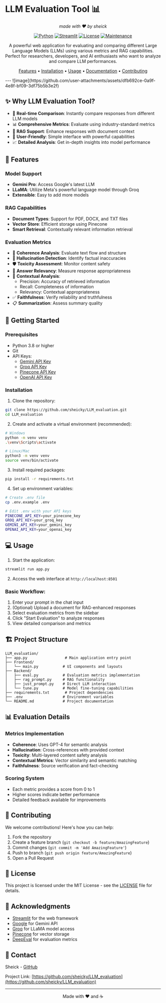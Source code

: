# LLM Evaluation Tool 📊

<div align="center">

_made with ❤️ by sheick_

[![Python](https://img.shields.io/badge/Python-3.8+-blue.svg)](https://www.python.org/downloads/)
[![Streamlit](https://img.shields.io/badge/Streamlit-1.28+-red.svg)](https://streamlit.io/)
[![License](https://img.shields.io/badge/License-MIT-green.svg)](LICENSE)
[![Maintenance](https://img.shields.io/badge/Maintained%3F-yes-brightgreen.svg)](https://github.com/sheicky/LLM_evaluation/graphs/commit-activity)

A powerful web application for evaluating and comparing different Large Language Models (LLMs) using various metrics and RAG capabilities. Perfect for researchers, developers, and AI enthusiasts who want to analyze and compare LLM performances.

[Features](#features) • [Installation](#installation) • [Usage](#usage) • [Documentation](#documentation) • [Contributing](#contributing)

</div>
---
![image](https://github.com/user-attachments/assets/dfb692ce-0a9f-4e8f-bf09-3df75b5b3e2f)


## ✨ Why LLM Evaluation Tool?

- 🔄 **Real-time Comparison**: Instantly compare responses from different LLM models
- 📊 **Comprehensive Metrics**: Evaluate using industry-standard metrics
- 📁 **RAG Support**: Enhance responses with document context
- 🎯 **User-Friendly**: Simple interface with powerful capabilities
- 📈 **Detailed Analysis**: Get in-depth insights into model performance

## 🌟 Features

### Model Support

- **Gemini Pro**: Access Google's latest LLM
- **LLaMA**: Utilize Meta's powerful language model through Groq
- **Extensible**: Easy to add more models

### RAG Capabilities

- **Document Types**: Support for PDF, DOCX, and TXT files
- **Vector Store**: Efficient storage using Pinecone
- **Smart Retrieval**: Contextually relevant information retrieval

### Evaluation Metrics

- 🧠 **Coherence Analysis**: Evaluate text flow and structure
- 🎯 **Hallucination Detection**: Identify factual inaccuracies
- 🛡️ **Toxicity Assessment**: Monitor content safety
- 📝 **Answer Relevancy**: Measure response appropriateness
- 🔄 **Contextual Analysis**:
  - Precision: Accuracy of retrieved information
  - Recall: Completeness of information
  - Relevancy: Contextual appropriateness
- ✅ **Faithfulness**: Verify reliability and truthfulness
- 📋 **Summarization**: Assess summary quality

## 🚀 Getting Started

### Prerequisites

- Python 3.8 or higher
- Git
- API Keys:
  - [Gemini API Key](https://makersuite.google.com/app/apikey)
  - [Groq API Key](https://console.groq.com/)
  - [Pinecone API Key](https://app.pinecone.io/)
  - [OpenAI API Key](https://platform.openai.com/api-keys)

### Installation

1. Clone the repository:

```bash
git clone https://github.com/sheicky/LLM_evaluation.git
cd LLM_evaluation
```

2. Create and activate a virtual environment (recommended):

```bash
# Windows
python -m venv venv
.\venv\Scripts\activate

# Linux/Mac
python3 -m venv venv
source venv/bin/activate
```

3. Install required packages:

```bash
pip install -r requirements.txt
```

4. Set up environment variables:

```bash
# Create .env file
cp .env.example .env

# Edit .env with your API keys
PINECONE_API_KEY=your_pinecone_key
GROQ_API_KEY=your_groq_key
GEMINI_API_KEY=your_gemini_key
OPENAI_API_KEY=your_openai_key
```

## 💻 Usage

1. Start the application:

```bash
streamlit run app.py
```

2. Access the web interface at `http://localhost:8501`

### Basic Workflow:

1. Enter your prompt in the chat input
2. (Optional) Upload a document for RAG-enhanced responses
3. Select evaluation metrics from the sidebar
4. Click "Start Evaluation" to analyze responses
5. View detailed comparison and metrics

## 🏗️ Project Structure

```
LLM_evaluation/
├── app.py                 # Main application entry point
├── Frontend/
│   └── main.py           # UI components and layouts
├── Backend/
│   ├── eval.py           # Evaluation metrics implementation
│   ├── rag_prompt.py     # RAG functionality
│   ├── just_prompt.py    # Direct LLM interaction
│   └── tune.py           # Model fine-tuning capabilities
├── requirements.txt       # Project dependencies
├── .env                  # Environment variables
└── README.md             # Project documentation
```

## 📊 Evaluation Details

### Metrics Implementation

- **Coherence**: Uses GPT-4 for semantic analysis
- **Hallucination**: Cross-references with provided context
- **Toxicity**: Multi-layered content safety analysis
- **Contextual Metrics**: Vector similarity and semantic matching
- **Faithfulness**: Source verification and fact-checking

### Scoring System

- Each metric provides a score from 0 to 1
- Higher scores indicate better performance
- Detailed feedback available for improvements

## 🤝 Contributing

We welcome contributions! Here's how you can help:

1. Fork the repository
2. Create a feature branch (`git checkout -b feature/AmazingFeature`)
3. Commit changes (`git commit -m 'Add AmazingFeature'`)
4. Push to branch (`git push origin feature/AmazingFeature`)
5. Open a Pull Request

## 📝 License

This project is licensed under the MIT License - see the [LICENSE](LICENSE) file for details.

## 🙏 Acknowledgments

- [Streamlit](https://streamlit.io/) for the web framework
- [Google](https://deepmind.google/technologies/gemini/) for Gemini API
- [Groq](https://groq.com/) for LLaMA model access
- [Pinecone](https://www.pinecone.io/) for vector storage
- [DeepEval](https://github.com/confident-ai/deepeval) for evaluation metrics

## 📧 Contact

Sheick - [GitHub](https://github.com/sheicky)

Project Link: [https://github.com/sheicky/LLM_evaluation](https://github.com/sheicky/LLM_evaluation)

---

<div align="center">
Made with ❤️ and ☕
</div>
